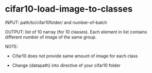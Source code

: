 # cifar10-load-image-to-classes
INPUT: path/to/cifar10folder/ and number-of-batch

OUTPUT: list of 10 narray (for 10 classes). Each element in list contains different number of image of the same group.

NOTE:

 + Cifar10 does not provide same amount of image for each class
 
 + Change {datapath} into directive of your cifar10 folder
